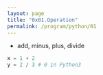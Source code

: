 ```yaml
---
layout: page
title: "0x01.Operation"
permalink: /program/python/01
---
```


- add, minus, plus, divide

```Python
x = 1 + 2
y = 2 / 3 # 0 in Python3
```